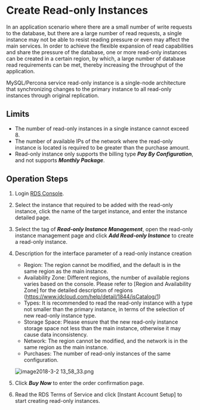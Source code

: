 # Create Read-only Instances
In an application scenario where there are a small number of write requests to the database, but there are a large number of read requests, a single instance may not be able to resist reading pressure or even may affect the main services. In order to achieve the flexible expansion of read capabilities and share the pressure of the database, one or more read-only instances can be created in a certain region, by which, a large number of database read requirements can be met, thereby increasing the throughput of the application.

MySQL/Percona service read-only instance is a single-node architecture that synchronizing changes to the primary instance to all read-only instances through original replication.

## Limits
* The number of read-only instances in a single instance cannot exceed 8.
* The number of available IPs of the network where the read-only instance is located is required to be greater than the purchase amount.
* Read-only instance only supports the billing type ***Pay By Configuration***, and not supports ***Monthly Package***.

## Operation Steps
1. Login [RDS Console](https://rds-console.jdcloud.com/database).
2. Select the instance that required to be added with the read-only instance, click the name of the target instance, and enter the instance detailed page.
3. Select the tag of ***Read-only Instance Management***, open the read-only instance management page and click ***Add Read-only Instance*** to create a read-only instance.
4. Description for the interface parameter of a read-only instance creation
    * Region: The region cannot be modified, and the default is in the same region as the main instance.
    * Availability Zone: Different regions, the number of available regions varies based on the console. Please refer to [Region and Availability Zone] for the detailed description of regions (https://www.jdcloud.com/help/detail/1844/isCatalog/1)
    * Types: It is recommended to read the read-only instance with a type not smaller than the primary instance, in terms of the selection of new read-only instance type.
    * Storage Space: Please ensure that the new read-only instance storage space not less than the main instance, otherwise it may cause data inconsistency.
    * Network: The region cannot be modified, and the network is in the same region as the main instance.
    * Purchases: The number of read-only instances of the same configuration.
    
    ![image2018-3-2 13_58_33.png](https://img1.jcloudcs.com/cms/e13a1926-043c-49e1-a94c-c27f1491f3bc20180302140739.png)

5. Click ***Buy Now*** to enter the order confirmation page.
6. Read the RDS Terms of Service and click [Instant Account Setup] to start creating read-only instances.
